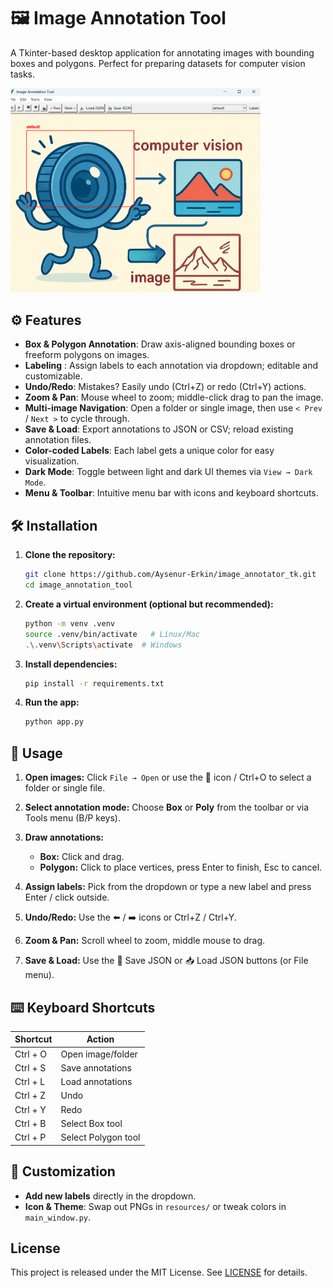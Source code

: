 # 🖼️ Image Annotation Tool

A Tkinter-based desktop application for annotating images with bounding boxes and polygons. Perfect for preparing datasets for computer vision tasks.

<img src="image.png" alt="panel" width="400">

## ⚙️ Features

* **Box & Polygon Annotation**: Draw axis-aligned bounding boxes or freeform polygons on images.
* **Labeling** : Assign labels to each annotation via dropdown; editable and customizable.
* **Undo/Redo**: Mistakes? Easily undo (Ctrl+Z) or redo (Ctrl+Y) actions.
* **Zoom & Pan**: Mouse wheel to zoom; middle-click drag to pan the image.
* **Multi-image Navigation**: Open a folder or single image, then use `< Prev` / `Next >` to cycle through.
* **Save & Load**: Export annotations to JSON or CSV; reload existing annotation files.
* **Color-coded Labels**: Each label gets a unique color for easy visualization.
* **Dark Mode**: Toggle between light and dark UI themes via `View → Dark Mode`.
* **Menu & Toolbar**: Intuitive menu bar with icons and keyboard shortcuts.

## 🛠️ Installation

1. **Clone the repository:**

   ```bash
   git clone https://github.com/Aysenur-Erkin/image_annotator_tk.git
   cd image_annotation_tool
   ```

2. **Create a virtual environment (optional but recommended):**

   ```bash
   python -m venv .venv
   source .venv/bin/activate   # Linux/Mac
   .\.venv\Scripts\activate  # Windows
   ```

3. **Install dependencies:**

   ```bash
   pip install -r requirements.txt
   ```

4. **Run the app:**

   ```bash
   python app.py
   ```

## 🚀 Usage

1. **Open images:** Click `File → Open` or use the 📂 icon / Ctrl+O to select a folder or single file.
2. **Select annotation mode:** Choose **Box** or **Poly** from the toolbar or via Tools menu (B/P keys).
3. **Draw annotations:**

   * **Box:** Click and drag.
   * **Polygon:** Click to place vertices, press Enter to finish, Esc to cancel.
4. **Assign labels:** Pick from the dropdown or type a new label and press Enter / click outside.
5. **Undo/Redo:** Use the ⬅️ / ➡️ icons or Ctrl+Z / Ctrl+Y.
6. **Zoom & Pan:** Scroll wheel to zoom, middle mouse to drag.
7. **Save & Load:** Use the 💾 Save JSON or 📥 Load JSON buttons (or File menu).

## ⌨️ Keyboard Shortcuts

| Shortcut | Action              |
| -------- | ------------------- |
| Ctrl + O | Open image/folder   |
| Ctrl + S | Save annotations    |
| Ctrl + L | Load annotations    |
| Ctrl + Z | Undo                |
| Ctrl + Y | Redo                |
| Ctrl + B | Select Box tool     |
| Ctrl + P | Select Polygon tool |

## 🎨 Customization

* **Add new labels** directly in the dropdown.
* **Icon & Theme**: Swap out PNGs in `resources/` or tweak colors in `main_window.py`.

## License

This project is released under the MIT License. See [LICENSE](LICENSE) for details.
